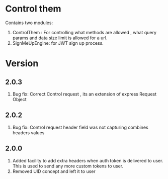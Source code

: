 # Control them
Contains two modules:
1. ControlThem : For controlling what methods are allowed , what query params and data size limit is allowed for a url.
2. SignMeUpEngine: for JWT sign up process.

# Version
## 2.0.3
1. Bug fix: Correct Control request , its an extension of express Request Object

## 2.0.2
1. Bug fix: Control request header field was not capturing combines headers values

## 2.0.0
1. Added facility to add extra headers when auth token is delivered to user. This is used to send any more custom tokens to user.
2. Removed UID concept and left it to user